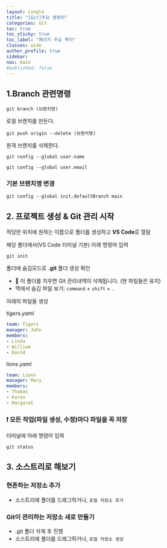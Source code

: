 ```yaml
---
layout: single
title: "[Git]주요 명령어"
categories: Git
toc: true
toc_sticky: true
toc_label: "페이지 주요 목차"
classes: wide
author_profile: true
sidebar:
nav: main
#published: false
---
```




## 1.Branch 관련명령

```shell
git branch (브랜치명)
```

로컬 브랜치를 만든다. 

```shell
git push origin --delete (브랜치명)
```

원격 브랜치를 삭제한다. 



```shell
git config --global user.name
```

```shell
git config --global user.email
```


### 기본 브랜치명 변경

```shell
git config --global init.defaultBranch main
```


## 2. 프로젝트 생성 & Git 관리 시작

적당한 위치에 원하는 이름으로 폴더를 생성하고 **VS Code**로 열람

해당 폴더에서(VS Code 터미널 기본) 아래 명령어 입력

```
git init
```


폴더에 숨김모드로 **.git** 폴더 생성 확인

- 🛑 이 폴더를 지우면 Git 관리내역이 삭제됩니다. (현 파일들은 유지)
- 맥에서 숨김 파일 보기: `command` + `shift` + `.`

아래의 파일들 생성

*tigers.yaml*

```yaml
team: Tigers
manager: John
members:
- Linda
- William
- David
```

*lions.yaml*

```yaml
team: Lions
manager: Mary
members:
- Thomas
- Karen
- Margaret
```

### ❗️ 모든 작업(파일 생성, 수정)마다 파일을 꼭 **저장**

터미널에 아래 명령어 입력

```
git status
```


## 3. 소스트리로 해보기

### 현존하는 저장소 추가

- 소스트리에 폴더를 드래그하거나, `로컬 저장소 추가`


### Git이 관리하는 저장소 새로 만들기

- .git 폴더 삭제 후 진행
- 소스트리에 폴더를 드래그하거나, `로컬 저장소 생성`